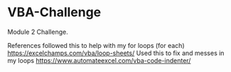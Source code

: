 # VBA-Challenge
Module 2 Challenge. 

References 
followed this to help with my for loops (for each)  
https://excelchamps.com/vba/loop-sheets/
Used this to fix and messes in my loops 
https://www.automateexcel.com/vba-code-indenter/
